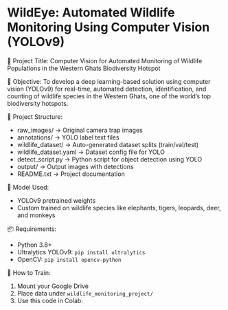 # WildEye: Automated Wildlife Monitoring Using Computer Vision (YOLOv9)

📌 Project Title:
Computer Vision for Automated Monitoring of Wildlife Populations in the Western Ghats Biodiversity Hotspot

🎯 Objective:
To develop a deep learning-based solution using computer vision (YOLOv9) for real-time, automated detection, identification, and counting of wildlife species in the Western Ghats, one of the world’s top biodiversity hotspots.

📁 Project Structure:
- raw_images/             -> Original camera trap images
- annotations/            -> YOLO label text files
- wildlife_dataset/       -> Auto-generated dataset splits (train/val/test)
- wildlife_dataset.yaml   -> Dataset config file for YOLO
- detect_script.py        -> Python script for object detection using YOLO
- output/                 -> Output images with detections
- README.txt              -> Project documentation

🔧 Model Used:
- YOLOv9 pretrained weights
- Custom trained on wildlife species like elephants, tigers, leopards, deer, and monkeys

📦 Requirements:
- Python 3.8+
- Ultralytics YOLOv9: `pip install ultralytics`
- OpenCV: `pip install opencv-python`

🚀 How to Train:
1. Mount your Google Drive
2. Place data under `wildlife_monitoring_project/`
3. Use this code in Colab:
